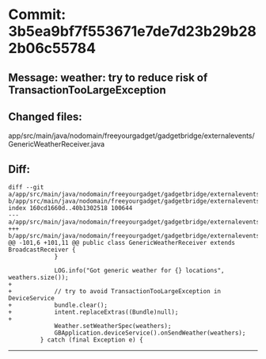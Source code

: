 # Commit: 3b5ea9bf7f553671e7de7d23b29b282b06c55784
## Message: weather: try to reduce risk of TransactionTooLargeException
## Changed files:
app/src/main/java/nodomain/freeyourgadget/gadgetbridge/externalevents/GenericWeatherReceiver.java

## Diff:
```
diff --git a/app/src/main/java/nodomain/freeyourgadget/gadgetbridge/externalevents/GenericWeatherReceiver.java b/app/src/main/java/nodomain/freeyourgadget/gadgetbridge/externalevents/GenericWeatherReceiver.java
index 160cd1660d..40b1302518 100644
--- a/app/src/main/java/nodomain/freeyourgadget/gadgetbridge/externalevents/GenericWeatherReceiver.java
+++ b/app/src/main/java/nodomain/freeyourgadget/gadgetbridge/externalevents/GenericWeatherReceiver.java
@@ -101,6 +101,11 @@ public class GenericWeatherReceiver extends BroadcastReceiver {
             }
 
             LOG.info("Got generic weather for {} locations", weathers.size());
+
+            // try to avoid TransactionTooLargeException in DeviceService
+            bundle.clear();
+            intent.replaceExtras((Bundle)null);
+
             Weather.setWeatherSpec(weathers);
             GBApplication.deviceService().onSendWeather(weathers);
         } catch (final Exception e) {
```
-----------------------------------
